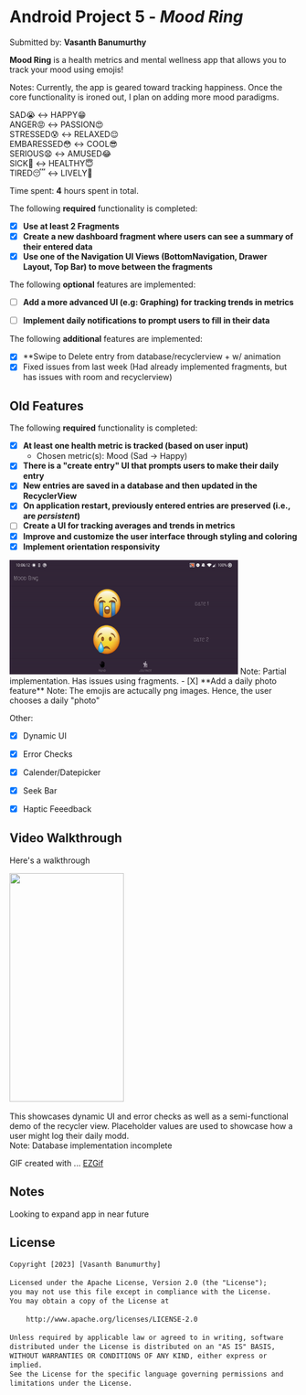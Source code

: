 # Android Project 5 - *Mood Ring*

Submitted by: **Vasanth Banumurthy**

**Mood Ring** is a health metrics and mental wellness app that allows you to track your mood using emojis!

Notes: Currently, the app is geared toward tracking happiness. Once the core functionality is ironed out, I plan on adding more mood paradigms. 

SAD😭 <-> HAPPY😁  
ANGER😡 <-> PASSION😍  
STRESSED😰 <-> RELAXED😌  
EMBARESSED😳 <-> COOL😎  
SERIOUS😧 <-> AMUSED😂  
SICK🤮 <-> HEALTHY😇  
TIRED😴 <-> LIVELY🥳   

Time spent: **4** hours spent in total.


The following **required** functionality is completed:

- [X] **Use at least 2 Fragments**
- [X] **Create a new dashboard fragment where users can see a summary of their entered data**
- [X] **Use one of the Navigation UI Views (BottomNavigation, Drawer Layout, Top Bar) to move between the fragments**

The following **optional** features are implemented:

- [ ] **Add a more advanced UI (e.g: Graphing) for tracking trends in metrics**
- [ ] **Implement daily notifications to prompt users to fill in their data**


The following **additional** features are implemented:
- [X] **Swipe to Delete entry from database/recyclerview + w/ animation
- [X] Fixed issues from last week (Had already implemented fragments, but has issues with room and recyclerview)

## Old Features

The following **required** functionality is completed:

- [X] **At least one health metric is tracked (based on user input)**
  - Chosen metric(s): Mood (Sad -> Happy)
- [x] **There is a "create entry" UI that prompts users to make their daily entry**
- [X] **New entries are saved in a database and then updated in the RecyclerView**
- [X] **On application restart, previously entered entries are preserved (i.e., are *persistent*)**
- [ ] **Create a UI for tracking averages and trends in metrics**
- [X] **Improve and customize the user interface through styling and coloring**
- [X] **Implement orientation responsivity**  
<img src="./extras/orientation.gif" width="400" height="200"/>  
Note: Partial implementation. Has issues using fragments.  
- [X] **Add a daily photo feature** 
Note: The emojis are actucally png images. Hence, the user chooses a daily "photo"

Other:

- [X] Dynamic UI
- [X] Error Checks
- [X] Calender/Datepicker
- [X] Seek Bar
- [X] Haptic Feeedback



## Video Walkthrough

Here's a walkthrough

<img src="./extras/demo.gif" width="200" height="400"/>

This showcases dynamic UI and error checks as well as a semi-functional demo of the recycler view. Placeholder values are used to showcase how a user might log their daily modd.  
Note: Database implementation incomplete 


GIF created with ...  [EZGif](https://ezgif.com/video-to-gif)
<!-- Recommended tools:
[Kap](https://getkap.co/) for macOS
[ScreenToGif](https://www.screentogif.com/) for Windows
[peek](https://github.com/phw/peek) for Linux. -->

## Notes

Looking to expand app in near future

## License

    Copyright [2023] [Vasanth Banumurthy]

    Licensed under the Apache License, Version 2.0 (the "License");
    you may not use this file except in compliance with the License.
    You may obtain a copy of the License at

        http://www.apache.org/licenses/LICENSE-2.0

    Unless required by applicable law or agreed to in writing, software
    distributed under the License is distributed on an "AS IS" BASIS,
    WITHOUT WARRANTIES OR CONDITIONS OF ANY KIND, either express or implied.
    See the License for the specific language governing permissions and
    limitations under the License.
